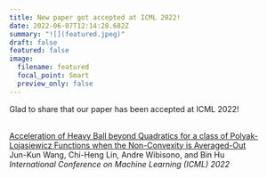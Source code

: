 ```yaml
---
title: New paper got accepted at ICML 2022!
date: 2022-06-07T12:14:28.682Z
summary: "![](featured.jpeg)"
draft: false
featured: false
image:
  filename: featured
  focal_point: Smart
  preview_only: false
---
```

Glad to share that our paper has been accepted at ICML 2022!

\
[Acceleration of Heavy Ball beyond Quadratics for a class of Polyak-Lojasiewicz Functions when the Non-Convexity is Averaged-Out](https://jimwang123.github.io/Provable)\
Jun-Kun Wang, Chi-Heng Lin, Andre Wibisono, and Bin Hu\
*International Conference on Machine Learning (ICML) 2022*